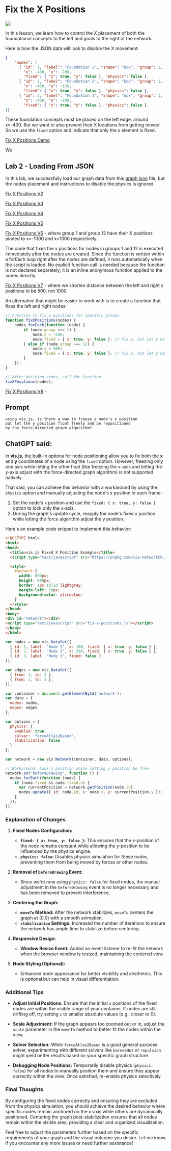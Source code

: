 # Fix the X Positions

![](./fix-x-positions.png)

In this lesson, we learn how to control the X placement of both
the foundational concepts to the left and goals to the right
of the network.

Here is how the JSON data will look to disable the X movement:

```json
{
    "nodes": [
      { "id": 1, "label": "Foundation 1", "shape": "box", "group": 1, 
        "x": -400, "y": -200, 
        "fixed": { "x": true, "y": false }, "physics": false },
      { "id": 2, "label": "Foundation 2", "shape": "box", "group": 1, 
        "x": -400, "y": -150, 
        "fixed": { "x": true, "y": false }, "physics": false },
      { "id": 3, "label": "Foundation 3", "shape": "box", "group": 1, 
        "x": -400, "y": -100, 
        "fixed": { "x": true, "y": false }, "physics": false },
]}
```

These foundation concepts must be placed on the left edge, around x=-400.
But we want to also prevent their X locations from getting moved.
So we use the ```fixed``` option and indicate that only the x element is fixed.

[Fix X Positions Demo](./fix-x-positions.html)

We 

## Lab 2 - Loading From JSON

In this lab, we successfully load our graph data from this [graph.json](graph.json) file,
but the nodes placement and instructions to disable the physics is ignored.

[Fix X Positions V2](./fix-x-positions-2.html) 

[Fix X Positions V3](./fix-x-positions-3.html)

[Fix X Positions V4](./fix-x-positions-4.html)

[Fix X Positions V5](./fix-x-positions-5.html)

[Fix X Positions V6](./fix-x-positions-6.html) - where group 1 and group 12
have their X positions pinned to x=-1000 and x=1000 respectively.

The code that fixes the x positions for nodes in groups 1 and 12 is
executed immediately after the nodes are created.
Since the function is written within a forEach
loop right after the nodes are defined, it runs
automatically when the script is loaded.
No explicit function call is needed because the function
is not declared separately;
it is an inline anonymous function applied to the nodes directly.


[Fix X Positions V7](./fix-x-positions-7.html) - where we shorten distance
between the left and right x positions to be 500, not 1000.

An alternative that might be easier to work with is to create
a function that fixes the left and right nodes:

```javascript
// Function to fix x positions for specific groups
function fixXPositions(nodes) {
    nodes.forEach(function (node) {
        if (node.group === 1) {
            node.x = -500;
            node.fixed = { x: true, y: false }; // Fix x, but let y be adjusted by physics
        } else if (node.group === 12) {
            node.x = 500;
            node.fixed = { x: true, y: false }; // Fix x, but let y be adjusted by physics
        }
    });
}

// After defining nodes, call the function
fixXPositions(nodes);
```

[Fix X Positions V8](./fix-x-positions-8.html) -
## Prompt

```
using vis.js, is there a way to freeze a node's x position
but let the y position float freely and be repositioned
by the force-directed graph algorithm?
```

## ChatGPT said:

In **vis.js**, the built-in options for node positioning allow you to fix both the **x** and **y** coordinates of a node using the `fixed` option. However, freezing only one axis while letting the other float (like freezing the x-axis and letting the y-axis adjust with the force-directed graph algorithm) is not supported natively.

That said, you can achieve this behavior with a workaround by using the `physics` option and manually adjusting the node's x position in each frame:

1.  Set the node's `x` position and use the `fixed: { x: true, y: false }` option to lock only the x-axis.
2.  During the graph's update cycle, reapply the node's fixed x position while letting the force algorithm adjust the y position.

Here's an example code snippet to implement this behavior:

```html
<!DOCTYPE html>
<html>
<head>
  <title>vis.js Fixed X Position Example</title>
  <script type="text/javascript" src="https://unpkg.com/vis-network@9.1.2/dist/vis-network.min.js"></script>

  <style>
    #network {
      width: 800px;
      height: 600px;
      border: 1px solid lightgray;
      margin-left: 10px;
      background-color: aliceblue;
    }
  </style>
</head>
<body>
<div id="network"></div>
<script type="text/javascript" src="fix-x-positions.js"></script>
</body>
</html>
```

```javascript
var nodes = new vis.DataSet([
  { id: 1, label: "Node 1", x: 100, fixed: { x: true, y: false } },
  { id: 2, label: "Node 2", x: 200, fixed: { x: true, y: false } },
  { id: 3, label: "Node 3", fixed: false },
]);

var edges = new vis.DataSet([
  { from: 1, to: 2 },
  { from: 2, to: 3 },
]);

var container = document.getElementById('network');
var data = {
  nodes: nodes,
  edges: edges
};

var options = {
  physics: {
    enabled: true,
    solver: 'forceAtlas2Based',
    stabilization: false
  }
};

var network = new vis.Network(container, data, options);

// Workaround: Lock x position while letting y position be free
network.on("beforeDrawing", function () {
  nodes.forEach(function (node) {
    if (node.fixed && node.fixed.x) {
      var currentPosition = network.getPosition(node.id);
      nodes.update({ id: node.id, x: node.x, y: currentPosition.y });
    }
  });
});
```

### Explanation of Changes

1.  **Fixed Nodes Configuration:**

    -   **`fixed: { x: true, y: false }`:** This ensures that the x-position of the node remains constant while allowing the y-position to be influenced by the physics engine.
    -   **`physics: false`:** Disables physics simulation for these nodes, preventing them from being moved by forces or other nodes.
2.  **Removal of `beforeDrawing` Event:**

    -   Since we're now using `physics: false` for fixed nodes, the manual adjustment in the `beforeDrawing` event is no longer necessary and has been removed to prevent interference.
3.  **Centering the Graph:**

    -   **`moveTo` Method:** After the network stabilizes, `moveTo` centers the graph at (0,0) with a smooth animation.
    -   **`stabilization` Settings:** Increased the number of iterations to ensure the network has ample time to stabilize before centering.
4.  **Responsive Design:**

    -   **Window Resize Event:** Added an event listener to re-fit the network when the browser window is resized, maintaining the centered view.
5.  **Node Styling (Optional):**

    -   Enhanced node appearance for better visibility and aesthetics. This is optional but can help in visual differentiation.

### Additional Tips

-   **Adjust Initial Positions:** Ensure that the initial `x` positions of the fixed nodes are within the visible range of your container. If nodes are still drifting off, try setting `x` to smaller absolute values (e.g., closer to 0).

-   **Scale Adjustment:** If the graph appears too zoomed out or in, adjust the `scale` parameter in the `moveTo` method to better fit the nodes within the view.

-   **Solver Selection:** While `forceAtlas2Based` is a good general-purpose solver, experimenting with different solvers like `barnesHut` or `repulsion` might yield better results based on your specific graph structure.

-   **Debugging Node Positions:** Temporarily disable physics (`physics: false`) for all nodes to manually position them and ensure they appear correctly within the view. Once satisfied, re-enable physics selectively.

### Final Thoughts

By configuring the fixed nodes correctly and ensuring they are excluded from the physics simulation, you should achieve the desired behavior where specific nodes remain anchored on the x-axis while others are dynamically positioned. Centering the graph post-stabilization ensures that all nodes remain within the visible area, providing a clear and organized visualization.

Feel free to adjust the parameters further based on the specific requirements of your graph and the visual outcome you desire. Let me know if you encounter any more issues or need further assistance!